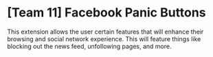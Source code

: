 # [Team 11] Facebook Panic Buttons 

This extension allows the user certain features that will enhance their browsing and social network experience. This will feature things like blocking out the news feed, unfollowing pages, and more.

